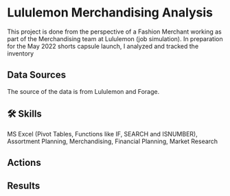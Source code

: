 
# Lululemon Merchandising Analysis 
This project is done from the perspective of a Fashion Merchant working as part of the Merchandising team at Lululemon (job simulation). In preparation for the May 2022 shorts capsule launch, I analyzed and tracked the inventory 




## Data Sources

The source of the data is from Lululemon and Forage. 
## 🛠 Skills
MS Excel (Pivot Tables, Functions like IF, SEARCH and ISNUMBER), Assortment Planning, Merchandising, Financial Planning, Market Research 


## Actions


## Results